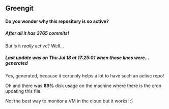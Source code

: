 ## Greengit

#### Do you wonder why this repository is so active?

##### After all it has 3765 commits!

But is it *really* active? Well...

##### Last update was on Thu Jul 18 at 17:25:01 when those lines were... generated

Yes, generated, because it certainly helps a lot to have such an active repo!

Oh and there was **89%** disk usage on the machine
where there is the cron updating this file.

Not the best way to monitor a VM in the cloud but it works! :)
